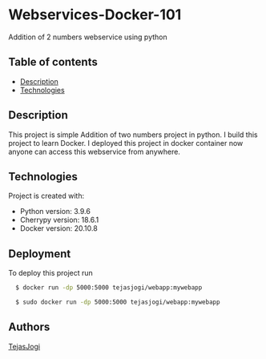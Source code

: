 # Webservices-Docker-101

Addition of 2 numbers webservice using python

## Table of contents
* [Description](#description)
* [Technologies](#technologies)

## Description
This project is simple Addition of two numbers project in python. I build this project to learn Docker.
I deployed this project in docker container now anyone can access this webservice from anywhere.
	
## Technologies
Project is created with:
* Python version: 3.9.6
* Cherrypy version: 18.6.1
* Docker version: 20.10.8
	
## Deployment

To deploy this project run

```bash
  $ docker run -dp 5000:5000 tejasjogi/webapp:mywebapp

  $ sudo docker run -dp 5000:5000 tejasjogi/webapp:mywebapp
```

## Authors

[TejasJogi](https://www.github.com/TejasJogi)

